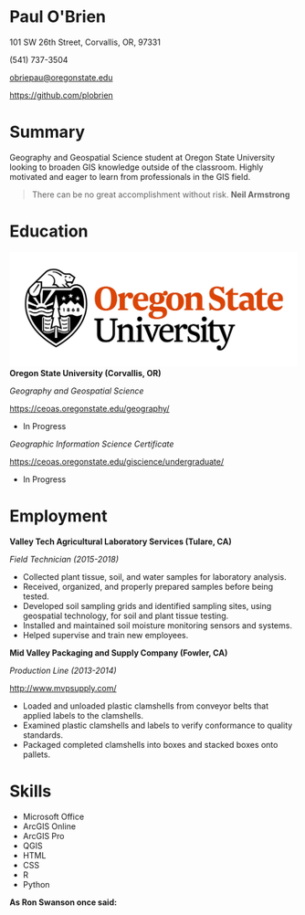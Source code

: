 # Paul O'Brien
101 SW 26th Street, Corvallis, OR, 97331

(541) 737-3504

obriepau@oregonstate.edu

https://github.com/plobrien

# Summary
Geography and Geospatial Science student at Oregon State University looking to broaden GIS knowledge outside of the classroom. Highly motivated and eager to learn from professionals in the GIS field.

>There can be no great accomplishment without risk.
>**Neil Armstrong**

# Education
![](OSU.jpg)
**Oregon State University (Corvallis, OR)**

*Geography and Geospatial Science*

https://ceoas.oregonstate.edu/geography/
- In Progress

*Geographic Information Science Certificate*

https://ceoas.oregonstate.edu/giscience/undergraduate/
- In Progress

# Employment
**Valley Tech Agricultural Laboratory Services (Tulare, CA)**

*Field Technician (2015-2018)*
- Collected plant tissue, soil, and water samples for laboratory analysis.
- Received, organized, and properly prepared samples before being tested.
- Developed soil sampling grids and identified sampling sites, using geospatial technology, for soil and plant tissue testing.
- Installed and maintained soil moisture monitoring sensors and systems.
- Helped supervise and train new employees.

**Mid Valley Packaging and Supply Company (Fowler, CA)**

*Production Line (2013-2014)*

http://www.mvpsupply.com/
- Loaded and unloaded plastic clamshells from conveyor belts that applied labels to the clamshells.
-	Examined plastic clamshells and labels to verify conformance to quality standards.
- Packaged completed clamshells into boxes and stacked boxes onto pallets.

# Skills
- Microsoft Office
- ArcGIS Online
- ArcGIS Pro
- QGIS
- HTML
- CSS
- R
- Python


**As Ron Swanson once said:**
>
